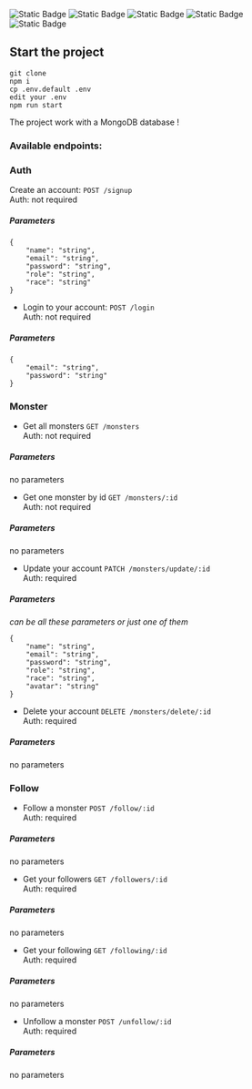 ![Static Badge](https://img.shields.io/badge/javascript-EFD81B?style=for-the-badge&logo=javascript&logoColor=black)
![Static Badge](https://img.shields.io/badge/typescript-387CC8?style=for-the-badge&logo=typescript&logoColor=white)
![Static Badge](https://img.shields.io/badge/node.js-6DA55F?style=for-the-badge&logo=node.js&logoColor=white)
![Static Badge](https://img.shields.io/badge/express-161B22?style=for-the-badge&logo=express&logoColor=white)
![Static Badge](https://img.shields.io/badge/Mongo_DB-161B22?style=for-the-badge&logo=mongodb&logoColor=green)

## Start the project

```
git clone
npm i
cp .env.default .env
edit your .env
npm run start
```

The project work with a MongoDB database !

### Available endpoints:

### Auth

Create an account: `POST /signup`  
Auth: not required

##### Parameters

```
{
    "name": "string",
    "email": "string",
    "password": "string",
    "role": "string",
    "race": "string"
}
```
* Login to your account: `POST /login`  
Auth: not required

##### Parameters

```
{
	"email": "string",
	"password": "string"
}
```

### Monster

* Get all monsters `GET /monsters`  
Auth: not required

##### Parameters

no parameters

* Get one monster by id `GET /monsters/:id`  
Auth: not required

##### Parameters

no parameters

* Update your account `PATCH /monsters/update/:id`  
Auth: required

##### Parameters

*can be all these parameters or just one of them*
```
{
    "name": "string",
    "email": "string",
    "password": "string",
    "role": "string",
    "race": "string",
    "avatar": "string"
}
```

* Delete your account `DELETE /monsters/delete/:id`  
Auth: required

##### Parameters

no parameters

### Follow

* Follow a monster `POST /follow/:id`  
Auth: required

##### Parameters

no parameters

* Get your followers `GET /followers/:id`  
Auth: required

##### Parameters

no parameters

* Get your following `GET /following/:id`  
Auth: required

##### Parameters

no parameters

* Unfollow a monster `POST /unfollow/:id`  
Auth: required

##### Parameters

no parameters

